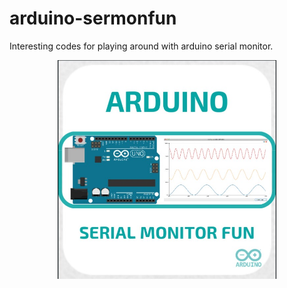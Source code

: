 # arduino-sermonfun

Interesting codes for playing around with arduino serial monitor.

<p align="center">
<img width="350" height="350" src=/schematics/ArduinoSerialMonitorFun.jpg>
  </p>

